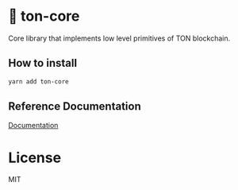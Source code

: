 # 💎 ton-core

Core library that implements low level primitives of TON blockchain.

## How to install

```bash
yarn add ton-core
```

## Reference Documentation

[Documentation](https://ton-community.github.io/ton-core/)

# License

MIT
